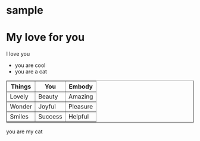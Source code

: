# sample

<html lang="en">
<head>
	<meta charset="UTF-8">
	
</head>
<body>
	<main>
		<h1>My love for you</h1>
		<p>I love you</p>
		<ul>
			<li>you are cool</li>
			<li>you are a cat</li>
		</ul>
	<table border = "1">
		<tr><th>Things</th><th>You</th><th>Embody</th></tr>
		<tr><td>Lovely</td><td>Beauty</td><td>Amazing</td></tr>
		<tr><td>Wonder</td><td>Joyful</td><td>Pleasure</td></tr>
		<tr><td>Smiles</td><td>Success</td><td>Helpful</td></tr>
	</table>
	</main>
<footer> 
	<p>you are my cat</p> 
</footer>
</body>
</html>
